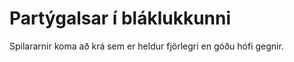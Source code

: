 # Partýgalsar í bláklukkunni

Spilararnir koma að krá sem er heldur fjörlegri en góðu hófi gegnir. 
